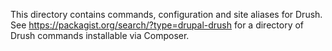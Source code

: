 This directory contains commands, configuration and site aliases for Drush. See https://packagist.org/search/?type=drupal-drush for a directory of Drush commands installable via Composer.